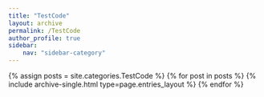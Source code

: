 ```yaml
---
title: "TestCode"
layout: archive
permalink: /TestCode
author_profile: true
sidebar:
    nav: "sidebar-category"
---
```



{% assign posts = site.categories.TestCode %}
{% for post in posts %} {% include archive-single.html type=page.entries_layout %} {% endfor %}